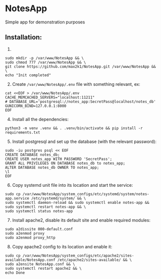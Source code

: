# NotesApp
Simple app for demonstration purposes

## Installation:
1. 
```
sudo mkdir -p /var/www/NotesApp && \
sudo chmod 777 /var/www/NotesApp && \
git clone https://github.com/max2k1/NotesApp.git /var/www/NotesApp && \
echo "Init completed"
``` 
2. Create `/var/www/NotesApp/.env` file with something relevant, ex:
```angular2html
cat <<EOF > /var/www/NotesApp/.env
CACHE_MEMCACHED_SERVERS="localhost:11211"
# DATABASE_URL='postgresql://notes_app:SecretPass@localhost/notes_db'
GUNICORN_BIND=127.0.0.1:8000
EOF
```
4. Install all the dependencies:
```angular2html
python3 -m venv .venv && . .venv/bin/activate && pip install -r requirements.txt
```
5. Install postgresql and set up the database (with the relevant password):
```angular2html
sudo -iu postgres psql << EOF
CREATE DATABASE notes_db;
CREATE USER notes_app WITH PASSWORD 'SecretPass';
GRANT ALL PRIVILEGES ON DATABASE notes_db to notes_app;
ALTER DATABASE notes_db OWNER TO notes_app;
\l
EOF
```
6. Copy systemd unit file into its location and start the service:
```angular2html
sudo cp /var/www/NotesApp/system_configs/etc/systemd/system/notes-app.service /etc/systemd/system/ && \
sudo systemctl daemon-reload && sudo systemctl enable notes-app && sudo systemctl restart notes-app && \
sudo systemctl status notes-app
```
7. Install apache2, disable its default site and enable required modules:
```angular2html
sudo a2dissite 000-default.conf
sudo a2enmod proxy
sudo a2enmod proxy_http
```
8. Copy apache2 config to its location and enable it:
```
sudo cp /var/www/NotesApp/system_configs/etc/apache2/sites-available/NotesApp.conf /etc/apache2/sites-available/ && \
sudo a2ensite NotesApp.conf && \
sudo systemctl restart apache2 && \
echo Done
```
